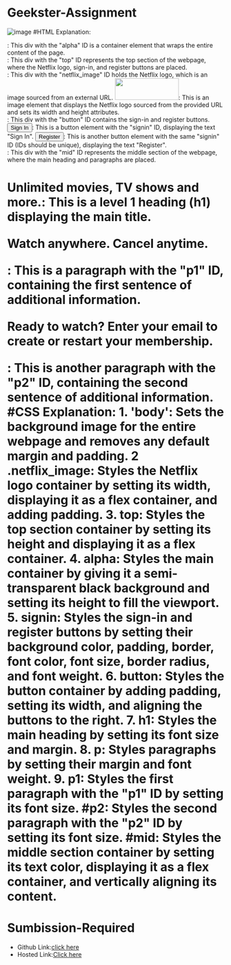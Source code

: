 # Geekster-Assignment
![image](https://github.com/namishagurunani/Geekster-Assignments/assets/126158413/f127468a-a8c3-43c4-815a-0c7ecd8c9859)
 #HTML
 Explanation:
<div id="alpha">: This div with the "alpha" ID is a container element that wraps the entire content of the page.
<div id="top">: This div with the "top" ID represents the top section of the webpage, where the Netflix logo, sign-in, and register buttons are placed.
<div id="netflix_image">: This div with the "netflix_image" ID holds the Netflix logo, which is an image sourced from an external URL.
<img src="https://upload.wikimedia.org/wikipedia/commons/thumb/0/08/Netflix_2015_logo.svg/2560px-Netflix_.png" width="148" height="50"/>: This is an image element that displays the Netflix logo sourced from the provided URL and sets its width and height attributes.
<div id="button">: This div with the "button" ID contains the sign-in and register buttons.
<button id="signin">Sign In</button>: This is a button element with the "signin" ID, displaying the text "Sign In".
<button id="signin">Register</button>: This is another button element with the same "signin" ID (IDs should be unique), displaying the text "Register".
<div id="mid">: This div with the "mid" ID represents the middle section of the webpage, where the main heading and paragraphs are placed.
<h1>Unlimited movies, TV shows and more.: This is a level 1 heading (h1) displaying the main title.
<p id="p1">Watch anywhere. Cancel anytime.</p>: This is a paragraph with the "p1" ID, containing the first sentence of additional information.
<p id="p2">Ready to watch? Enter your email to create or restart your membership.</p>: This is another paragraph with the "p2" ID, containing the second sentence of additional information.
 #CSS
Explanation:
1. 'body': Sets the background image for the entire webpage and removes any default margin and padding.
2 .netflix_image: Styles the Netflix logo container by setting its width, displaying it as a flex container, and adding padding.
3. top: Styles the top section container by setting its height and displaying it as a flex container.
4. alpha: Styles the main container by giving it a semi-transparent black background and setting its height to fill the viewport.
5. signin: Styles the sign-in and register buttons by setting their background color, padding, border, font color, font size, border radius, and font weight.
6. button: Styles the button container by adding padding, setting its width, and aligning the buttons to the right.
7. h1: Styles the main heading by setting its font size and margin.
8. p: Styles paragraphs by setting their margin and font weight.
9. p1: Styles the first paragraph with the "p1" ID by setting its font size.
#p2: Styles the second paragraph with the "p2" ID by setting its font size.
#mid: Styles the middle section container by setting its text color, displaying it as a flex container, and vertically aligning its content.

# Sumbission-Required
- Github Link:[click here](https://github.com/namishagurunani/Geekster-Assignments)
- Hosted Link:[Click here](https://namishagurunani.github.io/Geekster-Assignments/Netflix/index.html) 
